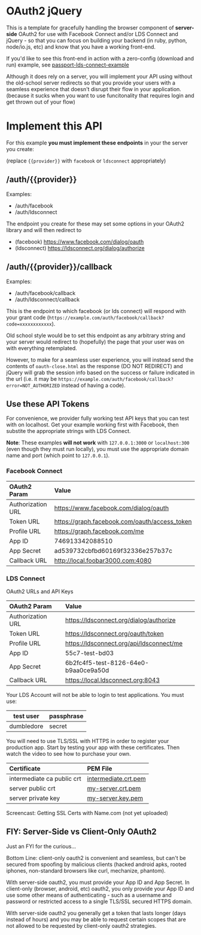 OAuth2 jQuery
=============

This is a template for gracefully handling the browser component of **server-side** OAuth2 for use with Facebook Connect and/or LDS Connect and jQuery - so that you can focus on building your backend (in ruby, python, node/io.js, etc) and know that you have a working front-end.

If you'd like to see this front-end in action with a zero-config (download and run) example, see
[passport-lds-connect-example](https://github.com/LDSorg/passport-lds-connect-example)

Although it does rely on a server, you will implement your API using without the old-school server redirects
so that you provide your users with a seamless experience that doesn't disrupt their flow in your application.
(because it sucks when you want to use funcitonality that requires login and get thrown out of your flow)

Implement this API
===

For this example **you must implement these endpoints** in your the server you create:

(replace `{{provider}}` with `facebook` or `ldsconnect` appropriately)

/auth/{{provider}}
--------------

Examples:

* /auth/facebook
* /auth/ldsconnect

The endpoint you create for these may set some options in your OAuth2 library and will then redirect to

  * (facebook) https://www.facebook.com/dialog/oauth
  * (ldsconnect) https://ldsconnect.org/dialog/authorize

/auth/{{provider}}/callback
-----------------------

Examples:

* /auth/facebook/callback
* /auth/ldsconnect/callback


This is the endpoint to which facebook (or lds connect) will respond with your
grant code (`https://example.com/auth/facebook/callback?code=xxxxxxxxxxxx`).

Old school style would be to set this endpoint as any arbitrary string and your server
would redirect to (hopefully) the page that your user was on with everything retemplated.

However, to make for a seamless user experience, you will instead send the contents
of `oauth-close.html` as the response (DO NOT REDIRECT) and jQuery will grab the
session info based on the success or failure indicated in the url
(i.e. it may be
`https://example.com/auth/facebook/callback?error=NOT_AUTHORIZED`
instead of having a code).

Use these API Tokens
----------

For convenience, we provider fully working test API keys that you can test with on localhost. Get your example working first with Facebook, then substite the appropriate strings with LDS Connect.

**Note**: These examples **will not work** with `127.0.0.1:3000` or `localhost:300` (even though they must run locally), you must use the appropriate domain name and port (which point to `127.0.0.1`).

### Facebook Connect

| OAuth2 Param     | Value                                         |
|:------           |:------                                        |
|Authorization URL | https://www.facebook.com/dialog/oauth         |
| Token URL        | https://graph.facebook.com/oauth/access_token |
| Profile URL      | https://graph.facebook.com/me                 |
| App ID           | 746913342088510                               |
| App Secret       | ad539732cbfbd60169f32336e257b37c              |
| Callback URL     | http://local.foobar3000.com:4080              |

### LDS Connect

OAuth2 URLs and API Keys

| OAuth2 Param     | Value                                         |
|:------           |:------                                        |
|Authorization URL | https://ldsconnect.org/dialog/authorize       |
| Token URL        | https://ldsconnect.org/oauth/token            |
| Profile URL      | https://ldsconnect.org/api/ldsconnect/me      |
| App ID           | 55c7-test-bd03                                |
| App Secret       | 6b2fc4f5-test-8126-64e0-b9aa0ce9a50d          |
| Callback URL     | https://local.ldsconnect.org:8043             |


Your LDS Account will not be able to login to test applications. You must use:

| test user  | passphrase |
|------------|------------|
| dumbledore | secret     |

You will need to use TLS/SSL with HTTPS in order to register your production app. Start by testing your app with these certificates. Then watch the video to see how to purchase your own.

| Certificate         | PEM File |
|:--------------------|:---------|
| intermediate ca public crt  | [intermediate.crt.pem](https://raw.githubusercontent.com/LDSorg/passport-lds-connect-example/master/certs/ca/intermediate.crt.pem) |
| server public crt   | [my-server.crt.pem](https://github.com/LDSorg/passport-lds-connect-example/blob/master/certs/server/my-server.crt.pem) |
| server private key  | [my-server.key.pem](https://github.com/LDSorg/passport-lds-connect-example/blob/master/certs/server/my-server.key.pem) |

Screencast: Getting SSL Certs with Name.com (not yet uploaded)

FIY: Server-Side vs Client-Only OAuth2
---------------

Just an FYI for the curious...

Bottom Line: client-only oauth2 is convenient and seamless,
but can't be secured from spoofing by malicious clients
(hacked android apks, rooted iphones, non-standard browsers like curl, mechanize, phantom).

With server-side oauth2, you must provide your App ID and App Secret.
In client-only (browser, android, etc) oauth2, you only provide your App ID
and use some other means of authenticating - such as a username and password
or restricted access to a single TLS/SSL secured HTTPS domain.

With server-side oauth2 you generally get a token that lasts longer
(days instead of hours) and you may be able to request certain scopes
that are not allowed to be requested by client-only oauth2 strategies.

